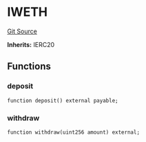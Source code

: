 # IWETH
[Git Source](https://github.com/Increment-Finance/peripheral-contracts/blob/45559668fd9e29384d52be9948eb4e35f7e92b00/contracts/interfaces/balancer/IVault.sol)

**Inherits:**
IERC20


## Functions
### deposit


```solidity
function deposit() external payable;
```

### withdraw


```solidity
function withdraw(uint256 amount) external;
```

